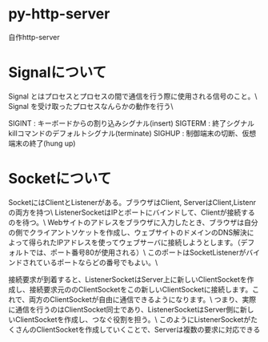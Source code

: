 # py-http-server
自作http-server


# Signalについて
Signal とはプロセスとプロセスの間で通信を行う際に使用される信号のこと。\\
Signal を受け取ったプロセスなんらかの動作を行う\\

SIGINT : キーボードからの割り込みシグナル(insert)
SIGTERM : 終了シグナル killコマンドのデフォルトシグナル(terminate)
SIGHUP : 制御端末の切断、仮想端末の終了(hung up)

# Socketについて
SocketにはClientとListenerがある。ブラウザはClient, ServerはClient,Listenrの両方を持つ\\
ListenerSocketはIPとポートにバインドして、Clientが接続するのを待つ。\\
Webサイトのアドレスをブラウザに入力したとき、ブラウザは自分の側でクライアントソケットを作成し、ウェブサイトのドメインのDNS解決によって得られたIPアドレスを使ってウェブサーバに接続しようとします。（デフォルトでは、ポート番号80が使用される）\\
このポートはSocketListenerがバインドされているポートならどの番号でもよい。\\

接続要求が到着すると、ListenerSocketはServer上に新しいClientSocketを作成し、接続要求元ののClientSocketをこの新しいClientSocketに接続します。これで、両方のClientSocketが自由に通信できるようになります。\\
つまり、実際に通信を行うのはClientSocket同士であり、ListenerSocketはServer側に新しいClientSocketを作成し、つなぐ役割を担う。\\
このようにListenerSocketがたくさんのClientSocketを作成していくことで、Serverは複数の要求に対応できる



